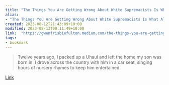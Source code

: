 ```yaml
---
title: "The Things You Are Getting Wrong About White Supremacists Is What Allows Them To Grow"
alias:
- "The Things You Are Getting Wrong About White Supremacists Is What Allows Them To Grow"
created: 2023-08-12T21:43:09+10:00
modified: 2023-08-13T00:11:49+10:00
link:  "https://gwenfrisbiefulton.medium.com/the-things-you-are-getting-wrong-about-white-supremacists-is-what-allows-them-to-grow-553fa1cf54c8"
tags:
- bookmark
---
```


> Twelve years ago, I packed up a Uhaul and left the home my son was born in. I drove across the country with him in a car seat, singing hours of nursery rhymes to keep him entertained.

[Link](https://gwenfrisbiefulton.medium.com/the-things-you-are-getting-wrong-about-white-supremacists-is-what-allows-them-to-grow-553fa1cf54c8)